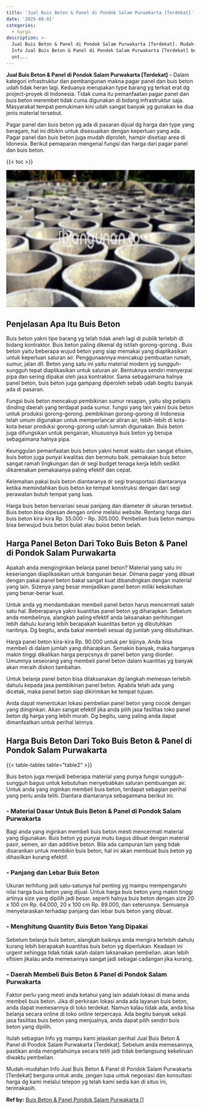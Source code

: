 ```yaml
---
title: 'Jual Buis Beton & Panel di Pondok Salam Purwakarta [Terdekat]'
date: '2025-08-01'
categories:
  - harga
description: >-
  Jual Buis Beton & Panel di Pondok Salam Purwakarta [Terdekat]. Mudah-mudahan
  Info Jual Buis Beton & Panel di Pondok Salam Purwakarta [Terdekat] berguna
  unt...
---
```


**Jual Buis Beton & Panel di Pondok Salam Purwakarta \[Terdekat\]** – Dalam kategori infrastruktur dan pembangunan makna pagar panel dan buis beton udah tidak heran lagi. Keduanya merupakan type barang yg terkait erat dg project-proyek di Indonesia. Tidak cuma itu pemanfaatan pagar panel dan buis beton merembet tidak cuma digunakan di bidang infrastruktur saja. Masyarakat tempat pemukiman kini udah sangat banyak yg gunakan ke dua jenis material tersebut.

Pagar panel dan buis beton yg ada di pasaran dijual dg harga dan type yang beragam, hal ini dibikin untuk disesuaikan dengan keperluan yang ada. Pagar panel dan buis beton juga mudah diproleh, hampir disetiap area di Idonesia. Berikut pemaparan mengenai fungsi dan harga dari pagar panel dan buis beton.

{{< toc >}}

![Jual Buis Beton & Panel di Pondok Salam Purwakarta [Terdekat]](/images/jual-panel-buis-beton-murah-07.png)

## Penjelasan Apa Itu Buis Beton

Buis beton yakni tipe barang yg telah tidak aneh lagi di publik terlebih di bidang kontraktor. Buis beton paling dikenal dg istilah gorong-gorong . Buis beton yaitu beberapa wujud beton yang siap memakai yang diaplikasikan untuk keperluan saluran air. Penggunaannya mencakup pembuatan rumah, sumur, jalan dll. Beton yang satu ini yaitu material modern yg sungguh-sungguh tepat diaplikasikan untuk saluran air. Bentuknya sendiri menyerpai pipa dan sering dipakai oleh jasa kontraktor. Sama sebagaimana halnya panel beton, buis beton juga gampang diperoleh sebab udah begitu banyak ada di pasaran.

Fungsi buis beton mencakup pembikinan sumur resapan, yaitu sbg pelapis dinding daerah yang terdapat pada sumur. fungsi yang lain yakni buis beton untuk produksi gorong-gorong. pembikinan gorong-gorong di Indonesia telah umum digunakan untuk memperlancar aliran air, lebih-lebih di kota-kota besar produksi gorong-gorong udah lumrah digunakan. Buis beton juga difungsikan untuk pengairan, khususnya buis beton yg berupa sebagaimana halnya pipa.

Keunggulan pemanfaatan buis beton yakni hemat waktu dan sangat efisien, buis beton juga punyai kwalitas dan bermutu baik. pemakaian buis beton sangat ramah lingkungan dan dr segi budget tenaga kerja lebih sedikit dikarenakan pemakaianya paling efektif dan cepat.

Kelemahan pakai buis beton diantaranya dr segi transportasi diantaranya ketika memindahkan buis beton ke tempat konstruksi dengan dari segi perawatan butuh tempat yang luas.

Harga buis beton bervariasi seuai panjang dan diameter dr ukuran tersebut. Buis beton bisa dipesan dengan online melalui website. Rentang harga dari buis beton kira-kira Rp. 55.000 – Rp. 305.000. Pembelian buis beton mampu bisa berwujud buis beton bulat atau buios beton belah.

## Harga Panel Beton Dari Toko Buis Beton & Panel di Pondok Salam Purwakarta

Apakah anda menginginkan belanja panel beton? Material yang satu ini keseriangan diaplikasikan untuk bangunan besar. Dimana pagar yang dibuat dengan pakai panel beton bakal sangat kuat dibandingkan dengan material yang lain. Sizenya yang besar menjadikan panel beton miliki kekokohan yang benar-benar kuat.

Untuk anda yg mendambakan membeli panel beton harus mencermati salah satu hal. Beberapanya yakni kuantitas panel beton yg diharapkan. Sebelum anda membelinya, alangkah paling efektif anda laksanakan perhitungan lebih dahulu kurang lebih berapakah kuantitas beton yg dibutuhkan nantinya. Dg begitu, anda bakal membeli sesuai dg jumlah yang dibutuhkan.

Harga panel beton kira-kira Rp. 90.000 untuk per bijinya. Anda bisa membeli di dalam jumlah yang diharapkan. Semakin banyak, maka harganya makin tinggi dikalikan harga perpcsnya dr panel beton yang diorder. Umumnya seseorang yang membeli panel beton dalam kuantitas yg banyak akan meraih diskon tambahan.

Untuk belanja panel beton bisa dilaksanakan dg langkah memesan terlebih dahulu kepada jasa pembikinan panel beton. Apabila telah ada yang dicetak, maka panel beton siap dikirimkan ke tempat tujuan.

Anda dapat menentukan lokasi pembelian panel beton yang cocok dengan yang diinginkan. Akan sangat efektif jika anda pilih jasa fasilitas toko panel beton dg harga yang lebih murah. Dg begitu, uang paling anda dapat dimanfaatkan untuk perihal lainnya.

## Harga Buis Beton Dari Toko Buis Beton & Panel di Pondok Salam Purwakarta

{{< table-tables table="table2" >}}

Buis beton juga menjadi beberapa material yang punya fungsi sungguh-sungguh bagus untuk kebutuhan menyebabkan saluran pembuangan air. Untuk anda yang inginkan membeli buis beton, terdapat sebagian perihal yang perlu anda teliti. Diantara diantaranya sebagaimana berikut ini:

### \- Material Dasar Untuk Buis Beton & Panel di Pondok Salam Purwakarta

Bagi anda yang inginkan membeli buis beton mesti mencermati material yang digunakan. Buis beton yg punyai mutu bagus dibuat dengan material pasir, semen, air dan additive beton. Bila ada campuran lain yang tidak disarankan untuk membikin buis beton, hal ini akan membuat buis beton yg dihasilkan kurang efektif.

### \- Panjang dan Lebar Buis Beton

Ukuran terhitung jadi satu-satunya hal penting yg mampu mempengaruhi nilai harga buis beton yang dijual. Untuk harga buis beton yang makin tinggi artinya size yang dipilih jadi besar. seperti halnya buis beton dengan size 20 x 100 cm Rp. 64.000, 20 x 100 cm Rp. 89.000, dan seterusnya. Semuanya menyelaraskan terhadap panjang dan lebar buis beton yang dibuat.

### \- Menghitung Quantity Buis Beton Yang Dipakai

Sebelum belanja buis beton, alangkah baiknya anda mengira terlebih dahulu kurang lebih berapakah kuantitas buis beton yg diperlukan. Keadaan ini urgent sehingga tidak tidak salah dalam laksanakan pembelian. akan lebih efisien jikalau anda memesannya sangat jadi sebagai cadangan jika kurang.

### \- Daerah Membeli Buis Beton & Panel di Pondok Salam Purwakarta

Faktor perlu yang mesti anda ketahui yang lain adalah lokasi di mana anda membeli buis beton. Jika di perkiraan lokasi anda ada layanan buis beton, anda dapat memesannya di toko terdekat. Namun kalau tidak ada, anda bisa belanja secara online di toko online terpercaya. Ada begitu banyak sekali jasa fasilitas buis beton yang menjualnya, anda dapat pilih sendiri buis beton yang dipilih.

Itulah sebagian Info yg mampu kami jelaskan perihal Jual Buis Beton & Panel di Pondok Salam Purwakarta \[Terdekat\]. Sebelum anda memesannya, pastikan anda mengetahuinya secara teliti jadi tidak berlangsung kekeliruan diwaktu pembelian.

Mudah-mudahan Info Jual Buis Beton & Panel di Pondok Salam Purwakarta \[Terdekat\] berguna untuk anda, jangan lupa untuk negosiasi dan konsultasi harga dg kami melalui telepon yg telah kami sedia kan di situs ini, terimakasih.

**Ref by:** [Buis Beton & Panel Pondok Salam Purwakarta []](https://id.wikipedia.org/wiki/Buis)
